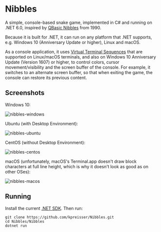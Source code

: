# Nibbles

A simple, console-based snake game, implemented in C# and running on .NET 6.0, inspired by
[QBasic Nibbles](https://en.wikipedia.org/wiki/Nibbles_(video_game)) from 1990.

Because it is built for .NET, it can run on any platform that .NET supports, e.g.
Windows 10 (Anniversary Update or higher), Linux and macOS.

As a console application, it uses
[Virtual Terminal Sequences](https://docs.microsoft.com/en-us/windows/console/console-virtual-terminal-sequences)
that are supported on Linux/macOS terminals, and also on Windows 10 Anniversary Update (Version 1607)
or higher, to control colors, cursor movement/visibility and the screen buffer of the console. For
example, it switches to an alternate screen buffer, so that when exiting the game, the console
can restore its previous content.

## Screenshots

Windows 10:

![nibbles-windows](https://user-images.githubusercontent.com/13289184/36750845-d939e38c-1bfe-11e8-82a6-b8762fac28c3.png)

Ubuntu (with Desktop Environment):

![nibbles-ubuntu](https://user-images.githubusercontent.com/13289184/36749736-f1778916-1bfb-11e8-9ca0-0b05530cf036.png)

CentOS (without Desktop Environment):

![nibbles-centos](https://user-images.githubusercontent.com/13289184/36749753-fc4465b2-1bfb-11e8-964a-67be6ef4a364.png)

macOS (unfortunately, macOS's Terminal.app doesn't draw block characters at full line height, which is
why it doesn't look as good as on other OSes):

![nibbles-macos](https://user-images.githubusercontent.com/13289184/36751581-e5f45e0c-1c00-11e8-99dd-94cc84d75741.png)

## Running

Install the current [.NET SDK](https://dotnet.microsoft.com/download). Then run:
```
git clone https://github.com/kpreisser/Nibbles.git
cd Nibbles/Nibbles
dotnet run
```